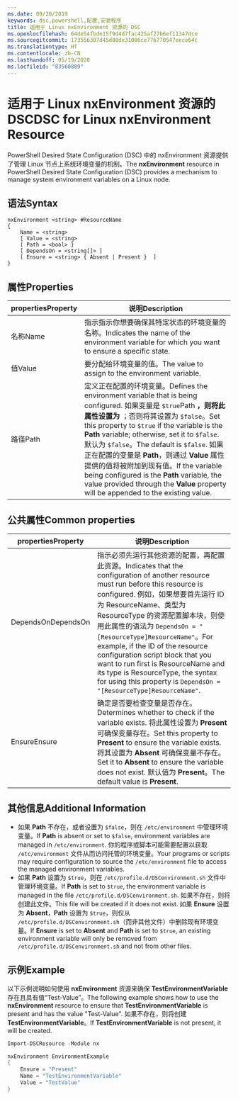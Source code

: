 ```yaml
---
ms.date: 09/20/2019
keywords: dsc,powershell,配置,安装程序
title: 适用于 Linux nxEnvironment 资源的 DSC
ms.openlocfilehash: 64de54fbde15f9d4d7fac425af27b6ef11347dce
ms.sourcegitcommit: 173556307d45d88de31086ce776770547eece64c
ms.translationtype: HT
ms.contentlocale: zh-CN
ms.lasthandoff: 05/19/2020
ms.locfileid: "83560889"
---
```

# <a name="dsc-for-linux-nxenvironment-resource"></a><span data-ttu-id="0af92-103">适用于 Linux nxEnvironment 资源的 DSC</span><span class="sxs-lookup"><span data-stu-id="0af92-103">DSC for Linux nxEnvironment Resource</span></span>

<span data-ttu-id="0af92-104">PowerShell Desired State Configuration (DSC) 中的 nxEnvironment  资源提供了管理 Linux 节点上系统环境变量的机制。</span><span class="sxs-lookup"><span data-stu-id="0af92-104">The **nxEnvironment** resource in PowerShell Desired State Configuration (DSC) provides a mechanism to manage system environment variables on a Linux node.</span></span>

## <a name="syntax"></a><span data-ttu-id="0af92-105">语法</span><span class="sxs-lookup"><span data-stu-id="0af92-105">Syntax</span></span>

```Syntax
nxEnvironment <string> #ResourceName
{
    Name = <string>
    [ Value = <string>
    [ Path = <bool> }
    [ DependsOn = <string[]> ]
    [ Ensure = <string> { Absent | Present }  ]
}
```

## <a name="properties"></a><span data-ttu-id="0af92-106">属性</span><span class="sxs-lookup"><span data-stu-id="0af92-106">Properties</span></span>

|<span data-ttu-id="0af92-107">properties</span><span class="sxs-lookup"><span data-stu-id="0af92-107">Property</span></span> |<span data-ttu-id="0af92-108">说明</span><span class="sxs-lookup"><span data-stu-id="0af92-108">Description</span></span> |
|---|---|
|<span data-ttu-id="0af92-109">名称</span><span class="sxs-lookup"><span data-stu-id="0af92-109">Name</span></span> |<span data-ttu-id="0af92-110">指示指示你想要确保其特定状态的环境变量的名称。</span><span class="sxs-lookup"><span data-stu-id="0af92-110">Indicates the name of the environment variable for which you want to ensure a specific state.</span></span> |
|<span data-ttu-id="0af92-111">值</span><span class="sxs-lookup"><span data-stu-id="0af92-111">Value</span></span> |<span data-ttu-id="0af92-112">要分配给环境变量的值。</span><span class="sxs-lookup"><span data-stu-id="0af92-112">The value to assign to the environment variable.</span></span> |
|<span data-ttu-id="0af92-113">路径</span><span class="sxs-lookup"><span data-stu-id="0af92-113">Path</span></span> |<span data-ttu-id="0af92-114">定义正在配置的环境变量。</span><span class="sxs-lookup"><span data-stu-id="0af92-114">Defines the environment variable that is being configured.</span></span> <span data-ttu-id="0af92-115">如果变量是 `$true`Path **，则将此属性设置为** ；否则将其设置为 `$false`。</span><span class="sxs-lookup"><span data-stu-id="0af92-115">Set this property to `$true` if the variable is the **Path** variable; otherwise, set it to `$false`.</span></span> <span data-ttu-id="0af92-116">默认为 `$false`。</span><span class="sxs-lookup"><span data-stu-id="0af92-116">The default is `$false`.</span></span> <span data-ttu-id="0af92-117">如果正在配置的变量是 **Path**，则通过 **Value** 属性提供的值将被附加到现有值。</span><span class="sxs-lookup"><span data-stu-id="0af92-117">If the variable being configured is the **Path** variable, the value provided through the **Value** property will be appended to the existing value.</span></span> |

## <a name="common-properties"></a><span data-ttu-id="0af92-118">公共属性</span><span class="sxs-lookup"><span data-stu-id="0af92-118">Common properties</span></span>

|<span data-ttu-id="0af92-119">properties</span><span class="sxs-lookup"><span data-stu-id="0af92-119">Property</span></span> |<span data-ttu-id="0af92-120">说明</span><span class="sxs-lookup"><span data-stu-id="0af92-120">Description</span></span> |
|---|---|
|<span data-ttu-id="0af92-121">DependsOn</span><span class="sxs-lookup"><span data-stu-id="0af92-121">DependsOn</span></span> |<span data-ttu-id="0af92-122">指示必须先运行其他资源的配置，再配置此资源。</span><span class="sxs-lookup"><span data-stu-id="0af92-122">Indicates that the configuration of another resource must run before this resource is configured.</span></span> <span data-ttu-id="0af92-123">例如，如果想要首先运行 ID 为 ResourceName、类型为 ResourceType 的资源配置脚本块，则使用此属性的语法为 `DependsOn = "[ResourceType]ResourceName"`。</span><span class="sxs-lookup"><span data-stu-id="0af92-123">For example, if the ID of the resource configuration script block that you want to run first is ResourceName and its type is ResourceType, the syntax for using this property is `DependsOn = "[ResourceType]ResourceName"`.</span></span> |
|<span data-ttu-id="0af92-124">Ensure</span><span class="sxs-lookup"><span data-stu-id="0af92-124">Ensure</span></span> |<span data-ttu-id="0af92-125">确定是否要检查变量是否存在。</span><span class="sxs-lookup"><span data-stu-id="0af92-125">Determines whether to check if the variable exists.</span></span> <span data-ttu-id="0af92-126">将此属性设置为 **Present** 可确保变量存在。</span><span class="sxs-lookup"><span data-stu-id="0af92-126">Set this property to **Present** to ensure the variable exists.</span></span> <span data-ttu-id="0af92-127">将其设置为 **Absent** 可确保变量不存在。</span><span class="sxs-lookup"><span data-stu-id="0af92-127">Set it to **Absent** to ensure the variable does not exist.</span></span> <span data-ttu-id="0af92-128">默认值为 **Present**。</span><span class="sxs-lookup"><span data-stu-id="0af92-128">The default value is **Present**.</span></span> |

## <a name="additional-information"></a><span data-ttu-id="0af92-129">其他信息</span><span class="sxs-lookup"><span data-stu-id="0af92-129">Additional Information</span></span>

- <span data-ttu-id="0af92-130">如果 **Path** 不存在，或者设置为 `$false`，则在 `/etc/environment` 中管理环境变量。</span><span class="sxs-lookup"><span data-stu-id="0af92-130">If **Path** is absent or set to `$false`, environment variables are managed in `/etc/environment`.</span></span>
  <span data-ttu-id="0af92-131">你的程序或脚本可能需要配置以获取 `/etc/environment` 文件从而访问托管的环境变量。</span><span class="sxs-lookup"><span data-stu-id="0af92-131">Your programs or scripts may require configuration to source the `/etc/environment` file to access the managed environment variables.</span></span>
- <span data-ttu-id="0af92-132">如果 **Path** 设置为 `$true`，则在 `/etc/profile.d/DSCenvironment.sh` 文件中管理环境变量。</span><span class="sxs-lookup"><span data-stu-id="0af92-132">If **Path** is set to `$true`, the environment variable is managed in the file `/etc/profile.d/DSCenvironment.sh`.</span></span> <span data-ttu-id="0af92-133">如果不存在，则将创建此文件。</span><span class="sxs-lookup"><span data-stu-id="0af92-133">This file will be created if it does not exist.</span></span> <span data-ttu-id="0af92-134">如果 **Ensure** 设置为 **Absent**，**Path** 设置为 `$true`，则仅从 `/etc/profile.d/DSCenvironment.sh`（而非其他文件）中删除现有环境变量。</span><span class="sxs-lookup"><span data-stu-id="0af92-134">If **Ensure** is set to **Absent** and **Path** is set to `$true`, an existing environment variable will only be removed from `/etc/profile.d/DSCenvironment.sh` and not from other files.</span></span>

## <a name="example"></a><span data-ttu-id="0af92-135">示例</span><span class="sxs-lookup"><span data-stu-id="0af92-135">Example</span></span>

<span data-ttu-id="0af92-136">以下示例说明如何使用 **nxEnvironment** 资源来确保 **TestEnvironmentVariable** 存在且具有值“Test-Value”。</span><span class="sxs-lookup"><span data-stu-id="0af92-136">The following example shows how to use the **nxEnvironment** resource to ensure that **TestEnvironmentVariable** is present and has the value "Test-Value".</span></span> <span data-ttu-id="0af92-137">如果不存在，则将创建 **TestEnvironmentVariable**。</span><span class="sxs-lookup"><span data-stu-id="0af92-137">If **TestEnvironmentVariable** is not present, it will be created.</span></span>

```powershell
Import-DSCResource -Module nx

nxEnvironment EnvironmentExample
{
    Ensure = "Present"
    Name = "TestEnvironmentVariable"
    Value = "TestValue"
}
```
